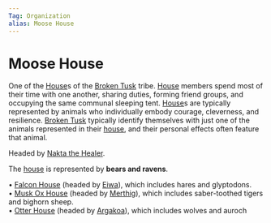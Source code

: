 ```yaml
---
Tag: Organization
alias: Moose House
---
```

# Moose House
One of the [House](House)s of the [Broken Tusk](Broken-Tusk) tribe. [House](House) members spend most of their time with one another, sharing duties, forming friend groups, and occupying the same communal sleeping tent. [House](House)s are typically represented by animals who individually embody courage, cleverness, and resilience. [Broken Tusk](Broken-Tusk) typically identify themselves with just one of the animals represented in their [house](house), and their personal effects often feature that animal.

Headed by [Nakta the Healer](Nakta-the-Healer).

The [house](house) is represented by **bears and ravens**.

• [Falcon House](Falcon-House) (headed by [Eiwa](Grandfather-Eiwa)), which includes hares and glyptodons.  
• [Musk Ox House](Musk-Ox-House) (headed by [Merthig](Merthig-the-Firekeeper)), which includes saber-toothed tigers and bighorn sheep.  
• [Otter House](Otter-House) (headed by [Argakoa](Argakoa-the-Songsinger)), which includes wolves and auroch
